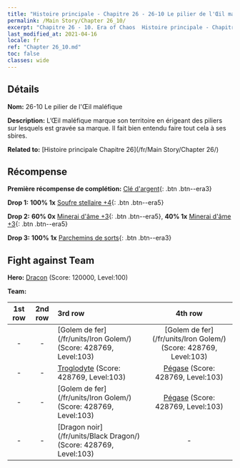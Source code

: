 ```yaml
---
title: "Histoire principale - Chapitre 26 - 26-10 Le pilier de l'Œil maléfique"
permalink: /Main Story/Chapter 26_10/
excerpt: "Chapitre 26 - 10. Era of Chaos  Histoire principale - Chapitre 26_10. 26-10 Le pilier de l'Œil maléfique"
last_modified_at: 2021-04-16
locale: fr
ref: "Chapter 26_10.md"
toc: false
classes: wide
---
```


## Détails

 **Nom:** 26-10 Le pilier de l'Œil maléfique

 **Description:** L’Œil maléfique marque son territoire en érigeant des piliers sur lesquels est gravée sa marque. Il fait bien entendu faire tout cela à ses sbires.

 **Related to:** [Histoire principale Chapitre 26](/fr/Main Story/Chapter 26/)

## Récompense

 **Première récompense de complétion:** [Clé d'argent](/fr/Items/con_693/){: .btn .btn--era3}

 **Drop 1:** **100% 1x** [Soufre stellaire +4](/fr/Items/mat_92/){: .btn .btn--era5}

 **Drop 2:** **60% 0x** [Minerai d'âme +3](/fr/Items/mat_82/){: .btn .btn--era5}, **40% 1x** [Minerai d'âme +3](/fr/Items/mat_82/){: .btn .btn--era5}

 **Drop 3:** **100% 1x** [Parchemins de sorts](/fr/Items/con_694/){: .btn .btn--era3}


## Fight against Team
 **Hero:** [Dracon](/fr/heroes/Dracon/) (Score: 120000, Level:100)

 **Team:**


  | 1st row | 2nd row | 3rd row | 4th row |
  |:----:|:----:|:----|:----:|
  | - | - | [Golem de fer](/fr/units/Iron Golem/) (Score: 428769, Level:103)  | [Golem de fer](/fr/units/Iron Golem/) (Score: 428769, Level:103)  |
  | - | - | [Troglodyte](/fr/units/Troglodyte/) (Score: 428769, Level:103)  | [Pégase](/fr/units/Pegasus/) (Score: 428769, Level:103)  |
  | - | - | [Golem de fer](/fr/units/Iron Golem/) (Score: 428769, Level:103)  | [Pégase](/fr/units/Pegasus/) (Score: 428769, Level:103)  |
  | - | - | [Dragon noir](/fr/units/Black Dragon/) (Score: 428769, Level:103)  | - |


